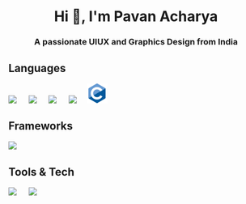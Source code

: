 <h1 align="center">Hi 👋, I'm Pavan Acharya</h1>
<h3 align="center">A passionate UIUX and Graphics Design from India</h3>

## Languages
<p align="center">
   
   <img src="https://www.svgrepo.com/show/349402/html5.svg" height="40px">&nbsp;&nbsp;&nbsp;&nbsp;&nbsp;
   <img src="https://www.svgrepo.com/show/349330/css3.svg"  height="40px">&nbsp;&nbsp;&nbsp;&nbsp;&nbsp;
   <img src="https://www.svgrepo.com/show/349419/javascript.svg" height="40px">&nbsp;&nbsp;&nbsp;&nbsp;&nbsp;
   <img src="https://www.svgrepo.com/show/374016/python.svg" height="40px">&nbsp;&nbsp;&nbsp;&nbsp;
   <img src="https://raw.githubusercontent.com/devicons/devicon/master/icons/c/c-original.svg" height="40px">&nbsp;&nbsp;&nbsp;&nbsp;&nbsp;
</p>

## Frameworks
<p align="left">
   
   <img src="https://www.svgrepo.com/show/355190/reactjs.svg" height="40px">&nbsp;&nbsp;&nbsp;&nbsp;&nbsp;
</p>

## Tools & Tech
<p align="left">
   <img src="https://www.svgrepo.com/show/452202/figma.svg" height="40px">&nbsp;&nbsp;&nbsp;&nbsp;&nbsp;
   <img src="https://www.svgrepo.com/show/452149/adobe-photoshop.svg"height="40px">&nbsp;&nbsp;&nbsp;&nbsp;&nbsp;
</p>
